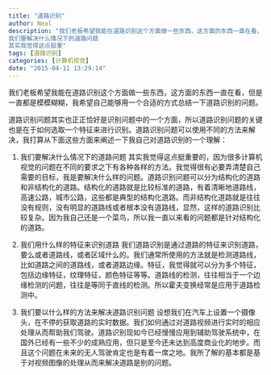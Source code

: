 ```yaml
---
title: "道路识别"
author: Neal
description: "我们老板希望我能在道路识别这个方面做一些东西，这方面的东西一直在看，但是一直都是模模糊糊，我希望自己能够用一个合适的方式总结一下道路识别的问题。道路识别问题其实也正正恰好是识别问题中的一个方面，所以道路识别问题的关键也是在于如何选取一个特征来进行识别。道路识别问题可以使用不同的方法来解决，我打算从下面这些方面来阐述一下我自己对道路识别的一个理解：
我们要解决什么情况下的道路问题 
其实我觉得这点挺重"
tags: [道路识别]
categories: [计算机视觉]
date: "2015-04-11 13:29:14"
---
```

我们老板希望我能在道路识别这个方面做一些东西，这方面的东西一直在看，但是一直都是模模糊糊，我希望自己能够用一个合适的方式总结一下道路识别的问题。

道路识别问题其实也正正恰好是识别问题中的一个方面，所以道路识别问题的关键也是在于如何选取一个特征来进行识别。道路识别问题可以使用不同的方法来解决，我打算从下面这些方面来阐述一下我自己对道路识别的一个理解：

 1. 我们要解决什么情况下的道路问题
 其实我觉得这点挺重要的，因为很多计算机视觉的问题在不同的要求之下有各种各样的方法。我觉得很有必要弄清楚自己需要的目标，我是要解决什么样的问题。道路识别问题可以分为结构化的道路和非结构化的道路。结构化的道路就是比较标准的道路，有着清晰地道路线，高速公路，城市公路，这些都是典型的结构化道路。而非结构化道路就是往往没有规则，没有明显的道路线或者根本没有道路线，显然，这样的道路识别比较复杂。因为我自己还是一个菜鸟，所以我一直以来看的问题都是针对结构化的道路。
 
 2. 我们用什么样的特征来识别道路
 我们道路识别是通过道路的特征来识别道路，要么或者道路线，或者区域什么的。我们通常所使用的方法就是检测道路线，比如道路之间的道路线，或者道路边缘。特征，我觉得就可以分为多个特征，包括边缘特征，纹理特征，颜色特征等等。道路线的检测，往往相当于一个边缘检测的问题，往往是等同于直线的检测。所以霍夫变换经常是应用于道路检测中。
 
 3. 我们要以什么样的方法来解决道路识别问题
 设想我们在汽车上设置一个摄像头，在不停的获取道路的实时数据。我们如何通过对道路视频进行实时的相应处理从而帮助我们驾驶。道路识别现如今已经慢慢应用到辅助驾驶系统中，在国外已经有一些不少的成熟应用，但只是至今还未达到高度商业化的地步。而且这个问题在未来的无人驾驶肯定也是有着一席之地。我所了解的基本都是基于对视频图像的处理从而来解决道路是别的问题。

